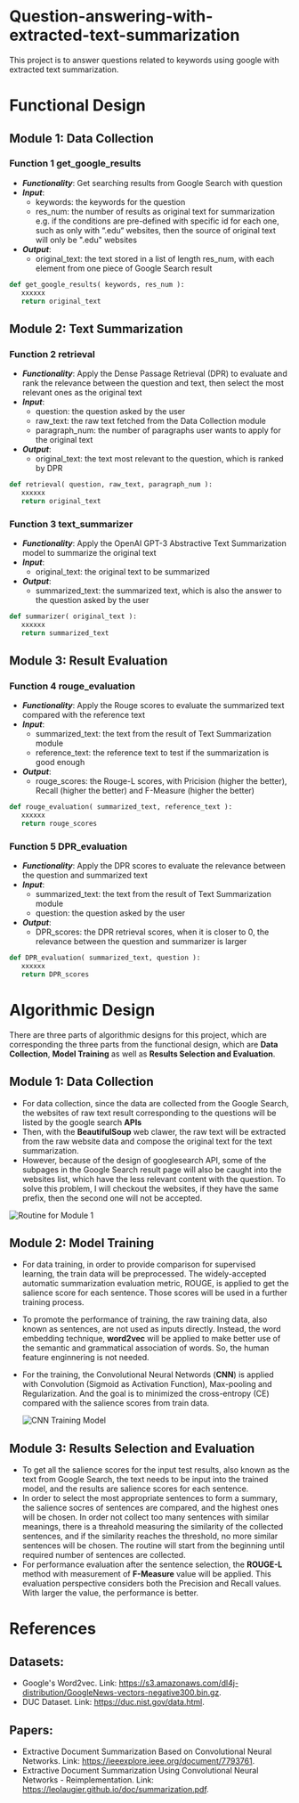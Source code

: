 # Question-answering-with-extracted-text-summarization
This project is to answer questions related to keywords using google with extracted text summarization.

# Functional Design

<!-- ## Funtion 1 inputQuestionTemplate
* ***Functionality***: Implement the question template
* ***Input***:
    * templateId: the id of the template
    * template: template represented by a list
    <br>e.g. "What is xxx" is represented by ["What is ", 0]
    <br>e.g. "xxx's history" is represented by [0, "'s history"]
* ***Output***: 0 for success and -1 for failed
```python
def inputQuestionTemplate( templateId, template ):
   xxxxxx
   return 0
``` -->

<!-- ## Function 2 getGoogleResults
* ***Functionality***: Get searching results from Google Search with question
* ***Input***:
   * question: the question to be searched on Google
   * resNum: the number of results as original text for summarization
   * conditionId: potential condition for Google Search result filter
   <br>e.g. if the conditions are pre-defined with specific id for each one, such as only with “.edu“ websites, then the source of original text will only be ".edu" websites
* ***Output***: Original text stored in a list of length resNum, with each element from one piece of Google Search result
```python
def getGoogleResults( question, resNum, conditionId ):
   xxxxxx
   return originalText
``` -->

## Module 1: Data Collection
### Function 1 get_google_results
* ***Functionality***: Get searching results from Google Search with question
* ***Input***:
   * keywords: the keywords for the question
   * res_num: the number of results as original text for summarization
   <br>e.g. if the conditions are pre-defined with specific id for each one, such as only with “.edu“ websites, then the source of original text will only be ".edu" websites
* ***Output***:
   * original_text: the text stored in a list of length res_num, with each element from one piece of Google Search result
```python
def get_google_results( keywords, res_num ):
   xxxxxx
   return original_text
```

<!-- ### Function 2 optimizeResultsWithConcept
* ***Functionality***: Select the best results from Google based on the key concept
* * ***Input***:
   * keywords: the keywords for key concepts for the question
   * resNum: the number of optimized results
   * originalText: the original text to be optimized, stored as a list
* ***Output***: Optimized text stored in a list of length resNum
```python
def optimizeResultsWithConcept( keywords, resNum, originalText ):
   xxxxxx
   return optimizedText
``` -->

<!-- ## Module 2: Model Training (if necessary for the user)
### Function 2 train_model
* ***Functionality***: Train the model if it is necessary for the user
* ***Input***:
   * reference_text: standard reference text is needed for calculation of saliency scores
   * training_data: training data with sentences from original text
   * word2vec_word_num: number of words used in word embedding with word2vec
   * word_num: maximum number of words to keep (with relatively large frequency)
* ***Output***: trained model
```python
def train_model( reference_text, training_data, word2vec_word_num, word_num ):
   xxxxxx
   return trained_model
``` -->

<!-- ### Function 3 preprocess
* ***Functionality***: Preprocess the sentences from original text by Rouge method compared with reference data to get each sentence's saliency scores
* ***Input***:
   * rougeMethodId: id selection of Rouge method
   * referenceText: standard reference text is needed for calculation of saliency scores
   * data: data with sentences from original text
* ***Output***: data with sentences and saliency scores for each sentence
```python
def preprocess( rougeMethodId, referenceText, data ):
   xxxxxx
   return dataWithScores
```

### Function 4 embedSentences
* ***Functionality***: Embed the sentences with word2vec
* ***Input***:
   * data: data with sentences and their corresponding saliency scores
   * word2vecWordNum: number of words used in word embedding with word2vec
   * wordNum: maximum number of words to keep (with relatively large frequency)
* ***Output***: embedded data with saliency scores
```python
def embedSentences( data, word2vecWordNum, wordNum ):
   xxxxxx
   return embeddedData
```
### Function 5 trainModel
* ***Functionality***: Train the CNN model based on embedded data from standard reference text
* ***Input***:
   * embeddedData: embedded data with saliency scores
   * dataWithScores: data with sentences and saliency scores for each sentence
* ***Output***: trained model
```python
def trainModel( embeddedData, dataWithScores ):
   xxxxxx
   return trainedModel
``` -->

## Module 2: Text Summarization
### Function 2 retrieval
* ***Functionality***: Apply the Dense Passage Retrieval (DPR) to evaluate and rank the relevance between the question and text, then select the most relevant ones as the original text
* ***Input***:
   * question: the question asked by the user
   * raw_text: the raw text fetched from the Data Collection module 
   * paragraph_num: the number of paragraphs user wants to apply for the original text
* ***Output***:
   * original_text: the text most relevant to the question, which is ranked by DPR
```python
def retrieval( question, raw_text, paragraph_num ):
   xxxxxx
   return original_text
```

### Function 3 text_summarizer
* ***Functionality***: Apply the OpenAI GPT-3 Abstractive Text Summarization model to summarize the original text
* ***Input***:
   * original_text: the original text to be summarized
* ***Output***:
   * summarized_text: the summarized text, which is also the answer to the question asked by the user
```python
def summarizer( original_text ):
   xxxxxx
   return summarized_text
```

## Module 3: Result Evaluation
### Function 4 rouge_evaluation
* ***Functionality***: Apply the Rouge scores to evaluate the summarized text compared with the reference text
* ***Input***:
   * summarized_text: the text from the result of Text Summarization module
   * reference_text: the reference text to test if the summarization is good enough
* ***Output***:
   * rouge_scores: the Rouge-L scores, with Pricision (higher the better), Recall (higher the better) and F-Measure (higher the better)
```python
def rouge_evaluation( summarized_text, reference_text ):
   xxxxxx
   return rouge_scores
```

### Function 5 DPR_evaluation
* ***Functionality***: Apply the DPR scores to evaluate the relevance between the question and summarized text
* ***Input***:
   * summarized_text: the text from the result of Text Summarization module
   * question: the question asked by the user
* ***Output***:
   * DPR_scores: the DPR retrieval scores, when it is closer to 0, the relevance between the question and summarizer is larger
```python
def DPR_evaluation( summarized_text, question ):
   xxxxxx
   return DPR_scores
```

<!-- ## Module 3: Results Selection and Evaluation
### Function 3 get_result
* ***Functionality***: Get the saliency scores from the trained model and select the sentences with highest scores
   * data: raw data to summarize
   * model: trained model
   * sentence_num: number of sentences from the summarization
   * threshold: limit the similarity if the sentences with all the sentences already in the summary
* ***Output***: summarized text
```python
def get_result ( data, model, sentence_num, threshold ):
   xxxxxx
   return summarized_text
``` -->

<!-- ### Function 6 getModelOutput
* ***Functionality***: Get the saliency scores output by the trained model
* ***Input***:
   * data: raw data to summarize
   * model: trained model
* ***Output***: Data with sentences with saliency scores
```python
def getModelOutput ( data, model ):
   xxxxxx
   return rawResults
```

### Function 7 selectSentences
* ***Functionality***: Select sentence from sentences with highest saliency scores calculated by the trained model
* ***Input***:
   * data: data from the output of trained model, with saliency scores
   * sentenceNum: number of sentences from the summarization
   * threshold: limit the similarity if the sentences with all the sentences already in the summary
* ***Output***: summarized text
```python
def selectSentences ( data, sentenceNum, threshold ):
   xxxxxx
   return summarizedText
``` -->

<!-- ## Function 7 evaluateWithRouge
* ***Functionality***: Evaluate the text summarization result with Rouge
* ***Input***:
   * rougeMethodId: since there are many different Rouge evaluation methods, such Rouge-1, Rouge-2 and Rouge-L, this is for selection of Rouge method
   * referenceText: for some Rouge methods, the evaluation needs the standard reference text
   * summarizedText: summarized text to be evaluated
* ***Output***: evaluation result represented by a dictionary with form {Precision: xxx, Recall: xxx, Fmeasure: xxx}
```python
def evaluateWithRouge( rougeMethodId, referenceText, summarizedText ):
   xxxxxx
   return evaluationResult
``` -->

<!-- ### Function 8 evaluateWithRouge
* ***Functionality***: Evaluate the text summarization result with Rouge
* ***Input***:
   * referenceText: for some Rouge methods, the evaluation needs the standard reference text
   * summarizedText: summarized text to be evaluated
* ***Output***: evaluation result represented by a dictionary with form {Precision: xxx, Recall: xxx, Fmeasure: xxx}
```python
def evaluateWithRouge( referenceText, summarizedText ):
   xxxxxx
   return evaluationResult
``` -->

<!-- ## Function 8 getAnswer
* ***Functionality***: Overall text summarization function, for convenience of implementation
* ***Input***:
   * templateId: the id of the template
   * conditionId: potential condition for Google Search result filter
   * searchResNum: the number of google search results as original text for summarization
   * keyword: keyword of the question
   * sentenceNum: the sentence number of summarized text
* ***Output***: summarized text
```python
def getAnswer( templateId, conditionId, searchResNum, keyword, sentenceNum ):
   xxxxxx
   return summarizedText
``` -->

<!-- ## Function 7 getAnswer
* ***Functionality***: Overall text summarization function, for convenience of implementation
* ***Input***:
   * searchResNum: the number of google search results as original text for summarization
   * keywords: keywords of the question
   * sentenceNum: the sentence number of summarized text
* ***Output***: summarized text
```python
def getAnswer( searchResNum, keywords, sentenceNum ):
   xxxxxx
   return summarizedText
``` -->

# Algorithmic Design

There are three parts of algorithmic designs for this project, which are corresponding the three parts from the functional design, which are **Data Collection**, **Model Training** as well as **Results Selection and Evaluation**.

## Module 1: Data Collection
* For data collection, since the data are collected from the Google Search, the websites of raw text result corresponding to the questions will be listed by the google search **APIs**
* Then, with the **BeautifulSoup** web clawer, the raw text will be extracted from the raw website data and compose the original text for the text summarization.
* However, because of the design of googlesearch API, some of the subpages in the Google Search result page will also be caught into the websites list, which have the less relevant content with the question. To solve this problem, I will checkout the websites, if they have the same prefix, then the second one will not be accepted.<br>
<!-- * Then, since some of the searching results may not be relevant enough with the keywords presented by the user, there will be a filter algorithm to opimize the searching results. In details, the ones most related to the concept will be chosed to form the text to be summarized. For this part, I will temporarily apply the algorithms from Zicheng to pursue the best performance.<br> -->


  ![Routine for Module 1](https://github.com/Forward-UIUC-2021F/Question-answering-with-extracted-text-summarization/blob/milestone_1/Images_for_md/Module_1.png)

## Module 2: Model Training
* For data training, in order to provide comparison for supervised learning, the train data will be preprocessed. The widely-accepted automatic summarization evaluation metric, ROUGE, is applied to get the salience score for each sentence. Those scores will be used in a further training process.
* To promote the performance of training, the raw training data, also known as sentences, are not used as inputs directly. Instead, the word embedding technique, **word2vec** will be applied to make better use of the semantic and grammatical association of words. So, the human feature enginnering is not needed.
* For the training, the Convolutional Neural Networds (**CNN**) is applied with Convolution (Sigmoid as Activation Function), Max-pooling and Regularization. And the goal is to minimized the cross-entropy (CE) compared with the salience scores from train data.<br>

   ![CNN Training Model](https://github.com/Forward-UIUC-2021F/Question-answering-with-extracted-text-summarization/blob/milestone_1/Images_for_md/Module_2.png)

## Module 3: Results Selection and Evaluation
* To get all the salience scores for the input test results, also known as the text from Google Search, the text needs to be input into the trained model, and the results are salience scores for each sentence.
* In order to select the most appropriate sentences to form a summary, the salience socres of sentences are compared, and the highest ones will be chosen. In order not collect too many sentences with similar meanings, there is a threahold measuring the similarity of the collected sentences, and if the similarity reaches the threshold, no more similar sentences will be chosen. The routine will start from the beginning until required number of sentences are collected.
* For performance evaluation after the sentence selection, the **ROUGE-L** method with measurement of **F-Measure** value will be applied. This evaluation perspective considers both the Precision and Recall values. With larger the value, the performance is better.

# References
## Datasets:
* Google's Word2vec. Link: https://s3.amazonaws.com/dl4j-distribution/GoogleNews-vectors-negative300.bin.gz.
* DUC Dataset. Link: https://duc.nist.gov/data.html.
## Papers:
* Extractive Document Summarization Based on Convolutional Neural Networks. Link: https://ieeexplore.ieee.org/document/7793761.
* Extractive Document Summarization Using Convolutional Neural Networks - Reimplementation. Link: https://leolaugier.github.io/doc/summarization.pdf.
